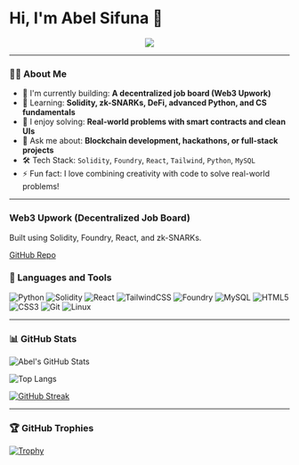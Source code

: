 <h1 class="text-4xl md:text-5xl font-bold text-center mt-8 animate-fade-in">Hi, I'm Abel Sifuna 👋</h1>


<p align="center">
  <a href="https://git.io/typing-svg">
    <img src="https://readme-typing-svg.demolab.com?font=Fira+Code&pause=1000&color=36BCF7&center=true&width=435&lines=I'm+a+Software+Engineer;I'm+a+Web3+Builder;I'm+a+Blockchain+Developer;I+love+Open+Source;I'm+passionate+about+Tech+and+Community">
  </a>
</p>

---

### 👨‍💻 About Me

- 🔭 I'm currently building: **A decentralized job board (Web3 Upwork)**  
- 🌱 Learning: **Solidity, zk-SNARKs, DeFi, advanced Python, and CS fundamentals**  
- 🧠 I enjoy solving: **Real-world problems with smart contracts and clean UIs**  
- 💬 Ask me about: **Blockchain development, hackathons, or full-stack projects**  
- 🛠️ Tech Stack: `Solidity`, `Foundry`, `React`, `Tailwind`, `Python`, `MySQL`  
- ⚡ Fun fact: I love combining creativity with code to solve real-world problems!

---
<div class="grid grid-cols-1 md:grid-cols-2 gap-6 p-4">
  <div class="bg-white rounded-2xl shadow-md p-6 hover:scale-105 transition">
    <h3 class="text-xl font-semibold">Web3 Upwork (Decentralized Job Board)</h3>
    <p class="mt-2 text-gray-700">Built using Solidity, Foundry, React, and zk-SNARKs.</p>
    <a href="https://github.com/Cfuna22" class="text-blue-500 underline mt-2 block">GitHub Repo</a>
  </div>
  <!-- Add more cards for other projects -->
</div>


### 🚀 Languages and Tools

![Python](https://img.shields.io/badge/Python-3670A0?style=for-the-badge&logo=python&logoColor=ffdd54)
![Solidity](https://img.shields.io/badge/Solidity-363636?style=for-the-badge&logo=solidity&logoColor=white)
![React](https://img.shields.io/badge/React-20232A?style=for-the-badge&logo=react&logoColor=61DAFB)
![TailwindCSS](https://img.shields.io/badge/Tailwind-06B6D4?style=for-the-badge&logo=tailwindcss&logoColor=white)
![Foundry](https://img.shields.io/badge/Foundry-EF3A3A?style=for-the-badge&logo=ethereum&logoColor=white)
![MySQL](https://img.shields.io/badge/MySQL-4479A1?style=for-the-badge&logo=mysql&logoColor=white)
![HTML5](https://img.shields.io/badge/HTML5-E34F26?style=for-the-badge&logo=html5&logoColor=white)
![CSS3](https://img.shields.io/badge/CSS3-1572B6?style=for-the-badge&logo=css3&logoColor=white)
![Git](https://img.shields.io/badge/Git-F05032?style=for-the-badge&logo=git&logoColor=white)
![Linux](https://img.shields.io/badge/Linux-FCC624?style=for-the-badge&logo=linux&logoColor=black)

---

### 📊 GitHub Stats

![Abel's GitHub Stats](https://github-readme-stats.vercel.app/api?username=Cfuna22&show_icons=true&theme=github_dark)

![Top Langs](https://github-readme-stats.vercel.app/api/top-langs/?username=Cfuna22&layout=compact&theme=github_dark)

[![GitHub Streak](https://streak-stats.demolab.com?user=Cfuna22&theme=github-dark-blue&hide_border=false)](https://git.io/streak-stats)

---

### 🏆 GitHub Trophies

[![Trophy](https://github-profile-trophy.vercel.app/?username=Cfuna22&theme=onedark)](https://github.com/ryo-ma/github-profile-trophy)
